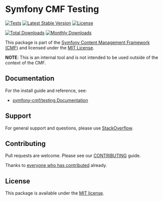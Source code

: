 # Symfony CMF Testing

[![Tests](https://github.com/symfony-cmf/Testing/actions/workflows/test-application.yaml/badge.svg)](https://github.com/symfony-cmf/Testing/actions)
[![Latest Stable Version](https://poser.pugx.org/symfony-cmf/testing/v/stable)](https://packagist.org/packages/symfony-cmf/testing)
[![License](https://poser.pugx.org/symfony-cmf/testing/license)](https://packagist.org/packages/symfony-cmf/testing)

[![Total Downloads](https://poser.pugx.org/symfony-cmf/testing/downloads)](https://packagist.org/packages/symfony-cmf/testing)
[![Monthly Downloads](https://poser.pugx.org/symfony-cmf/testing/d/monthly)](https://packagist.org/packages/symfony-cmf/testing)

This package is part of the [Symfony Content Management Framework (CMF)](https://cmf.symfony.com/) and licensed
under the [MIT License](LICENSE).

**NOTE**: This is an internal tool and is not intended to be used outside of
the context of the CMF.

## Documentation

For the install guide and reference, see:

* [symfony-cmf/testing Documentation](https://github.com/symfony-cmf/symfony-cmf-docs/blob/master/components/testing.rst)

## Support

For general support and questions, please use [StackOverflow](https://stackoverflow.com/questions/tagged/symfony-cmf).

## Contributing

Pull requests are welcome. Please see our
[CONTRIBUTING](https://github.com/symfony-cmf/testing/blob/5.x/CONTRIBUTING.md)
guide.

Thanks to
[everyone who has contributed](contributors) already.

## License

This package is available under the [MIT license](src/Resources/meta/LICENSE).
